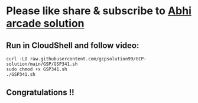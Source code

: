 # Please like share & subscribe to [Abhi arcade solution](http://www.youtube.com/@Abhi_Arcade_Solution)

## Run in CloudShell and follow video:

```
curl -LO raw.githubusercontent.com/gcpsolution99/GCP-solution/main/GSP/GSP341.sh
sudo chmod +x GSP341.sh
./GSP341.sh
```


## Congratulations !!
